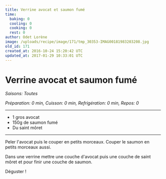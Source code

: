 ```yaml
---
title: Verrine avocat et saumon fumé
time:
  baking: 0
  cooling: 0
  cooking: 0
  rest: 0
author: Odet Lorène
image: /uploads/recipe/image/171/tmp_30353-IMAG00181983203208.jpg
old_id: 171
created_at: 2016-10-24 15:20:42 UTC
updated_at: 2017-01-29 10:33:01 UTC
---
```


# Verrine avocat et saumon fumé



*Saisons: Toutes*

*Préparation: 0 min, Cuisson: 0 min, Refrigération: 0 min, Repos: 0*

---

- 1 gros avocat
- 150g de saumon fumé
- Du saint môret

---

Peler l'avocat puis le couper en petits morceaux. Couper le saumon en petits morceaux aussi.

Dans une verrine mettre une couche d'avocat puis une couche de saint môret et pour finir une couche de saumon.

Déguster !

